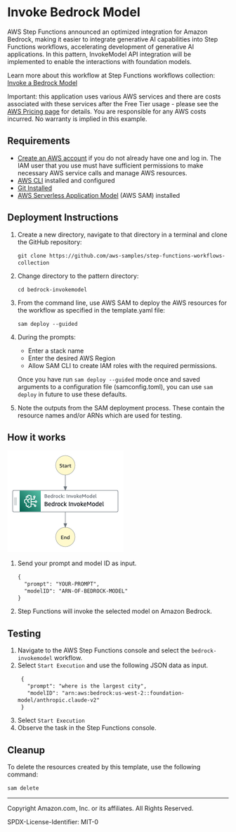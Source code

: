 # Invoke Bedrock Model

AWS Step Functions announced an optimized integration for Amazon Bedrock, making it easier to integrate generative AI capabilities into Step Functions workflows, accelerating development of generative AI applications. 
In this pattern, InvokeModel API integration will be implemented to enable the interactions with foundation models.

Learn more about this workflow at Step Functions workflows collection: [Invoke a Bedrock Model](https://serverlessland.com/workflows/bedrock-invokemodel)

Important: this application uses various AWS services and there are costs associated with these services after the Free Tier usage - please see the [AWS Pricing page](https://aws.amazon.com/pricing/) for details. You are responsible for any AWS costs incurred. No warranty is implied in this example.

## Requirements

* [Create an AWS account](https://portal.aws.amazon.com/gp/aws/developer/registration/index.html) if you do not already have one and log in. The IAM user that you use must have sufficient permissions to make necessary AWS service calls and manage AWS resources.
* [AWS CLI](https://docs.aws.amazon.com/cli/latest/userguide/install-cliv2.html) installed and configured
* [Git Installed](https://git-scm.com/book/en/v2/Getting-Started-Installing-Git)
* [AWS Serverless Application Model](https://docs.aws.amazon.com/serverless-application-model/latest/developerguide/serverless-sam-cli-install.html) (AWS SAM) installed


## Deployment Instructions

1. Create a new directory, navigate to that directory in a terminal and clone the GitHub repository:
    ``` 
    git clone https://github.com/aws-samples/step-functions-workflows-collection
    ```
1. Change directory to the pattern directory:
    ```
    cd bedrock-invokemodel
    ```
1. From the command line, use AWS SAM to deploy the AWS resources for the workflow as specified in the template.yaml file:
    ```
    sam deploy --guided
    ```
1. During the prompts:
    * Enter a stack name
    * Enter the desired AWS Region
    * Allow SAM CLI to create IAM roles with the required permissions.

    Once you have run `sam deploy --guided` mode once and saved arguments to a configuration file (samconfig.toml), you can use `sam deploy` in future to use these defaults.

1. Note the outputs from the SAM deployment process. These contain the resource names and/or ARNs which are used for testing.

## How it works

![image](./resources/statemachine.png)

1. Send your prompt and model ID as input.
    ```
    {
      "prompt": "YOUR-PROMPT",
      "modelID": "ARN-OF-BEDROCK-MODEL"
    }    
    ```
2. Step Functions will invoke the selected model on Amazon Bedrock.

## Testing

1. Navigate to the AWS Step Functions console and select the `bedrock-invokemodel` workflow.
2. Select `Start Execution` and use the following JSON data as input.
   ```
    {
      "prompt": "where is the largest city",
      "modelID": "arn:aws:bedrock:us-west-2::foundation-model/anthropic.claude-v2"
    }    
    ```
3. Select `Start Execution`
4. Observe the task in the Step Functions console.

## Cleanup
 
To delete the resources created by this template, use the following command:

```bash
sam delete
```

----
Copyright Amazon.com, Inc. or its affiliates. All Rights Reserved.

SPDX-License-Identifier: MIT-0

